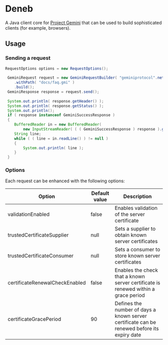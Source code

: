 # Deneb

A Java client core for [Project Gemini](https://geminiprotocol.net/) that can be used to build sophisticated clients (for example, browsers).

## Usage

### Sending a request

~~~java
RequestOptions options = new RequestOptions();
        
 GeminiRequest request = new GeminiRequestBuilder( "geminiprotocol".net", options )
    .withPath( "docs/faq.gmi" )
    .build();
 GeminiResponse response = request.send();
        
 System.out.println( response.getHeader() );
 System.out.println( response.getStatus() );
 System.out.println();
 if ( response instanceof GeminiSuccessResponse )
 {
    BufferedReader in = new BufferedReader(
        new InputStreamReader( ( ( GeminiSuccessResponse ) response ).getContent() ) );
    String line;
    while ( ( line = in.readLine() ) != null )
    {
        System.out.println( line );
    }
 }
~~~

### Options

Each request can be enhanced with the following options:

| Option                         | Default value | Description                                                                                 |
|--------------------------------|---------------|---------------------------------------------------------------------------------------------|
| validationEnabled              | false         | Enables validation of the server certificate                                                |
| trustedCertificateSupplier     | null          | Sets a supplier to obtain known server certificates                                         |
| trustedCertificateConsumer     | null          | Sets a consumer to store known server certificates                                          |
| certificateRenewalCheckEnabled | false         | Enables the check that a known server certificate is renewed within a grace period          |
| certificateGracePeriod         | 90            | Defines the number of days a known server certificate can be renewed before its expiry date |